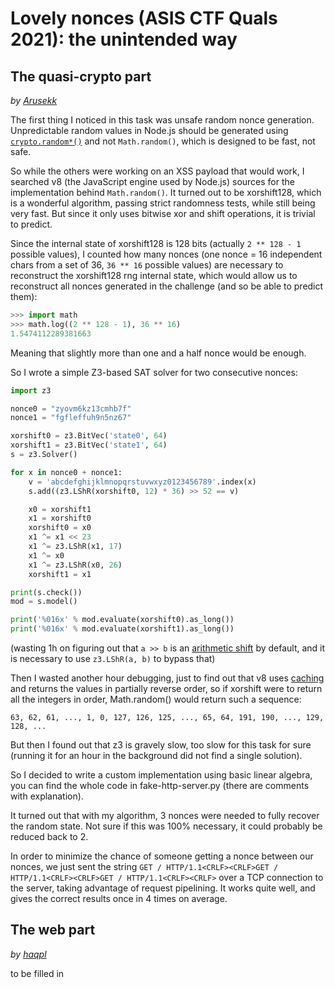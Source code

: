 # Lovely nonces (ASIS CTF Quals 2021): the unintended way

## The quasi-crypto part

*by [Arusekk](//Arusekk.github.io)*

The first thing I noticed in this task was unsafe random nonce generation.
Unpredictable random values in Node.js should be generated using
[`crypto.random*()`](https://nodejs.org/api/crypto.html#cryptorandombytessize-callback)
and not `Math.random()`, which is designed to be fast, not safe.

So while the others were working on an XSS payload that would work,
I searched v8 (the JavaScript engine used by Node.js) sources for
the implementation behind `Math.random()`.
It turned out to be xorshift128, which is a wonderful algorithm,
passing strict randomness tests, while still being very fast.
But since it only uses bitwise xor and shift operations, it is trivial
to predict.

Since the internal state of xorshift128 is 128 bits
(actually `2 ** 128 - 1` possible values),
I counted how many nonces (one nonce = 16 independent chars from a set of 36,
`36 ** 16` possible values) are necessary to reconstruct the xorshift128 rng
internal state, which would allow us to reconstruct all nonces generated
in the challenge (and so be able to predict them):
```py
>>> import math
>>> math.log((2 ** 128 - 1), 36 ** 16)
1.5474112289381663
```
Meaning that slightly more than one and a half nonce would be enough.

So I wrote a simple Z3-based SAT solver for two consecutive nonces:
```py
import z3

nonce0 = "zyovm6kz13cmhb7f"
nonce1 = "fgfleffuh9n5nz67"

xorshift0 = z3.BitVec('state0', 64)
xorshift1 = z3.BitVec('state1', 64)
s = z3.Solver()

for x in nonce0 + nonce1:
    v = 'abcdefghijklmnopqrstuvwxyz0123456789'.index(x)
    s.add((z3.LShR(xorshift0, 12) * 36) >> 52 == v)

    x0 = xorshift1
    x1 = xorshift0
    xorshift0 = x0
    x1 ^= x1 << 23
    x1 ^= z3.LShR(x1, 17)
    x1 ^= x0
    x1 ^= z3.LShR(x0, 26)
    xorshift1 = x1

print(s.check())
mod = s.model()

print('%016x' % mod.evaluate(xorshift0).as_long())
print('%016x' % mod.evaluate(xorshift1).as_long())
```

(wasting 1h on figuring out that `a >> b` is an [arithmetic shift] by default,
and it is necessary to use `z3.LShR(a, b)` to bypass that)

[arithmetic shift]: https://en.wikipedia.org/wiki/Arithmetic_shift

Then I wasted another hour debugging, just to find out that v8 uses [caching]
and returns the values in partially reverse order, so if xorshift were to return
all the integers in order, Math.random() would return such a sequence:
```
63, 62, 61, ..., 1, 0, 127, 126, 125, ..., 65, 64, 191, 190, ..., 129, 128, ...
```

[caching]: https://github.com/v8/v8/blob/17a99fec258bcc07ea9fc5e4fabcce259751db03/src/numbers/math-random.cc

But then I found out that z3 is gravely slow, too slow for this task for sure
(running it for an hour in the background did not find a single solution).

So I decided to write a custom implementation using basic linear algebra,
you can find the whole code in fake-http-server.py (there are comments with explanation).

It turned out that with my algorithm, 3 nonces were needed to fully recover the
random state. Not sure if this was 100% necessary, it could probably be
reduced back to 2.

In order to minimize the chance of someone getting a nonce between our nonces,
we just sent the string
`GET / HTTP/1.1<CRLF><CRLF>GET / HTTP/1.1<CRLF><CRLF>GET / HTTP/1.1<CRLF><CRLF>`
over a TCP connection to the server, taking advantage of request pipelining.
It works quite well, and gives the correct results once in 4 times on average.

## The web part

*by [haqpl](//haqpl.github.io)*

to be filled in
